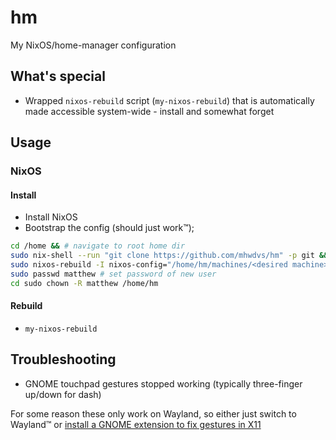 # hm
My NixOS/home-manager configuration

## What's special

- Wrapped `nixos-rebuild` script (`my-nixos-rebuild`) that is automatically made accessible system-wide - install and somewhat forget

## Usage

### NixOS

#### Install

- Install NixOS
- Bootstrap the config (should just work™);

```bash
cd /home && # navigate to root home dir
sudo nix-shell --run "git clone https://github.com/mhwdvs/hm" -p git && # clone home config
sudo nixos-rebuild -I nixos-config="/home/hm/machines/<desired machine>.nix" switch && # build config
sudo passwd matthew # set password of new user
cd sudo chown -R matthew /home/hm
```

#### Rebuild

- `my-nixos-rebuild`

## Troubleshooting

- GNOME touchpad gestures stopped working (typically three-finger up/down for dash)

For some reason these only work on Wayland, so either just switch to Wayland:tm: or [install a GNOME extension to fix gestures in X11](https://extensions.gnome.org/extension/4033/x11-gestures/)
